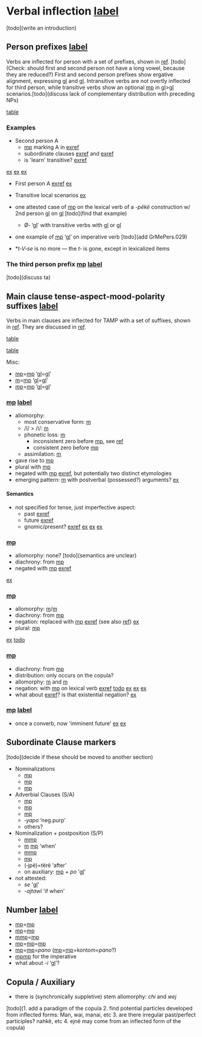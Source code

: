 # Verbal inflection [label](verbinfl)
[todo](write an introduction)

## Person prefixes [label](sec:verbperson)
Verbs are inflected for person with a set of prefixes, shown in [ref](tab:verbprefixes). [todo](Check: should first and second person not have a long vowel, because they are reduced?)
First and second person prefixes show ergative alignment, expressing [gl](s) and [gl](p).
Intransitive verbs are not overtly inflected for third person, while transitive verbs show an optional [mp](ta-3?nt) in [gl](3)>[gl](3) scenarios.[todo](discuss lack of complementary distribution with preceding NPs)

[table](verbprefixes)

### Examples
* Second person A
    * [mp](me2) marking A in [exref](2a)
    * subordinate clauses [exref](2sub) and [exref](1sub)
    * is 'learn' transitive? [exref](learn)

[ex](ctovarmafl-324,histyarirdi-633,convhistfamsjm-13?example_id=2a)
[ex](convfemgrme-43,ctoaragrme-5?example_id=2sub)
[ex](convhistfamsjm-15,convhistfamsjm-238?example_id=learn)

* First person A [exref](1sub)
[ex](histyarirdi-875?example_id=1sub)

* Transitive local scenarios
[ex](convfemgrme-231,convfemgrme-232,ctovarmafl-283)
* one attested case of [mp](ta-3?translation=3>3) on the lexical verb of a _-pëkë_ construction w/ 2nd person [gl](a) on [gl](aux) [todo](find that example)
    * Ø‑ ‘[gl](3p)’ with transitive verbs with [gl](1a) or [gl](2a)
* one example of [mp](me2?nt) ‘[gl](2A)’ on imperative verb [todo](add GrMePers.029)
* \*_t‑V‑se_ is no more — the _t‑_ is gone, except in lexicalized items

### The third person prefix [mp](ta-3?nt) [label](sec:ta-3)
[todo](discuss ta)

## Main clause tense‑aspect‑mood‑polarity suffixes [label](sec:tam)
Verbs in main clauses are inflected for TAMP with a set of suffixes, shown in [ref](tab:verbtam).
They are discussed in [ref](sec:riipfv?end=sec:sareimn).

[table](verbtam)

[table](nondecltam)

Misc:

* [mp](septcp?nt)=[mp](pano-fmr?nt) ‘[gl](pst)=[gl](concl)’
* [m](sajpfv?nt)=[mp](pano-fmr?nt) ‘[gl](pfv)=[gl](concl)’
* [mp](sareimn?nt)=[mp](pano-fmr?nt) ‘[gl](imn)=[gl](concl)’

### [mp](riipfv?nt) [label](sec:riipfv)
* allomorphy:
    * most conservative form: [m](ri-ri)
    * /ï/ > /i/: [m](ri)
    * phonetic loss: [m](ri-zero)
        * inconsistent zero before [mp](jra-neg), see [ref](negation)
        * consistent zero before [mp](kontomopl)
    * assimilation: [m](ri-ru)
* gave rise to [mp](rinmlz)
* plural with [mp](kontomopl)
* negated with [mp](jra-neg) [exref](convrisamaj-4), but potentially two distinct etymologies
* emerging pattern: [m](ri) with postverbal (possessed?) arguments?
[ex](convrisamaj-4)

#### Semantics
* not specified for tense, just imperfective aspect:
    * past [exref](ctorat-16)
    * future [exref](convrisamaj-6)
    * gnomic/present? [exref](gnomicri)
[ex](ctorat-16)
[ex](convrisamaj-6)
[ex](convrisamaj-4,convrisamaj-28?example_id=gnomicri)

### [mp](jpepst?nt)
* allomorphy: none? [todo](semantics are unclear)
* diachrony: from [mp](jpenmlz)
* negated with [mp](jra-neg) [exref](histyarirdi-186)

[ex](histyarirdi-186)

### [mp](sepst?nt)
* allomorphy: [m](septcp?nt)/[m](cheptcp)
* diachrony: from [mp](septcp)
* negation: replaced with [mp](janeg) [exref](conv1stenc-28) (see also [ref](sec:janeg))
[ex](conv1stenc-28)
* plural: [mp](kontomopl)

[ex](ctorat-30)
[todo](semantics?)

### [mp](sapepfv?nt)
* diachrony: from [mp](sapenmlz)
* distribution: only occurs on the copula?
* allomorphy: [m](sapepfv?nt) and [m](sajpfv?nt)
* negation: with [mp](janeg) on lexical verb [exref](ctoaragrme-38?end=ctoaragrme-40)
[todo](semantics?)
[ex](ctoaragrme-38)
[ex](ctoaragrme-39)
[ex](ctoaragrme-40)
* what about [exref](ctorat-19)? is that existential negation?
[ex](ctorat-19)

### [mp](sareimn?nt) [label](sec:sareimn)
* once a converb, now 'imminent future'
[ex](ctorat-25)
[ex](ctoaragrme-25)

## Subordinate Clause markers
[todo](decide if these should be moved to another section)

<!-- probably all productive, right? -->
* Nominalizations
    * [mp](rinmlz)
    * [mp](jpenmlz)
    * [mp](toponmlz)
* Adverbial Clauses (S/A)
    * [mp](septcp?translation=supine)
    * [mp](tanecncs?translation=concessive)
    * [mp](sarecvb?translation=converb)
    * *‑yapo* ‘neg.purp’
    * others?
* Nominalization + postposition (S/P)
    * [m](ri-zero)[mp](yawe-loc?translation=when)
    * [m](ri-zero) [mp](pe-ess) ‘when’
    * [m](sajnmlz)[mp](yawe-loc?translation=simult)
    * [mp](tojpepurp?translation=purpose) 
    * (‑jpë)=tërë ‘after’
    * on auxiliary: [mp](rinmlz?nt) + *po* '[gl](ctrf)'
* not attested:
    * _se_ '[gl](des)'
    * _-ajtawï_ 'if when'

## Number [label](sec:verbalnumber)
* [mp](riipfv?nt)=[mp](kontomopl?nt)
* [mp](sapepfv?nt)=[mp](kontomopl?nt)
* [m](sajpfv?nt)[mp](sepst?nt)=[mp](jnepl?nt) 
* [mp](sepst?nt)=[mp](jnepl?nt)=[mp](kontomopl?nt)
* [mp](sepst?nt)=[mp](jnepl?nt)=_pano_ ([mp](sepst?nt)=[mp](jnepl?nt)=kontom=_pano_?)
* [mp](tepl?nt)[mp](keimp?nt) for the imperative
* what about _-i_ ‘[gl](juss)’?

## Copula / Auxiliary
* there is (synchronically suppletive) stem allomorphy: *chi* and *wej*

[todo](1. add a paradigm of the copula 2. find potential particles developed from inflected forms:  Man, wai, manai, etc 3. are there irregular past/perfect participles? nahkë, etc 4. ejnë may come from an inflected form of the copula)

